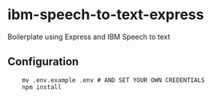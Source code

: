 # ibm-speech-to-text-express

Boilerplate using Express and IBM Speech to text

## Configuration

```
    mv .env.example .env # AND SET YOUR OWN CREDENTIALS
    npm install
```
